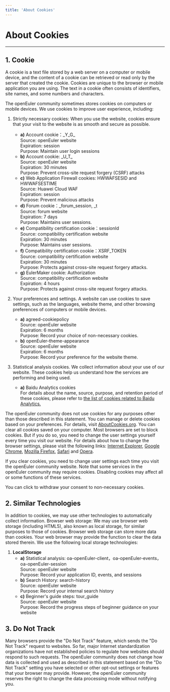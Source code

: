 ```yaml
---
title: 'About Cookies'
---
```


<script setup>
  import CookieReset from '~@/components/CookieReset.vue';
</script>

<div class='markdown markdown-statement'>

# About Cookies

<hr/>

## 1. Cookie

A cookie is a text file stored by a web server on a computer or mobile device, and the content of a cookie can be retrieved or read only by the server that created the cookie. Cookies are unique to the browser or mobile application you are using. The text in a cookie often consists of identifiers, site names, and some numbers and characters.

The openEuler community sometimes stores cookies on computers or mobile devices. We use cookies to improve user experience, including:

1. Strictly necessary cookies: When you use the website, cookies ensure that your visit to the website is as smooth and secure as possible.

   - **a)** Account cookie：\_Y_G\_
     <br/>
     Source: openEuler website
     <br/>
     Expiration: session
     <br/>
     Purpose: Maintain user login sessions
   - **b)** Account cookie: \_U_T\_
     <br/>
     Source: openEuler website
     <br/>
     Expiration: 30 minutes
     <br/>
     Purpose: Prevent cross-site request forgery (CSRF) attacks
   - **c)** Web Application Firewall cookies: HWWAFSESID and HWWAFSESTIME
     <br/>
     Source: Huawei Cloud WAF
     <br/>
     Expiration: session
     <br/>
     Purpose: Prevent malicious attacks
   - **d)** Forum cookie：\_forum_session, \_t
     <br/>
     Source: forum website
     <br/>
     Expiration: 7 days
     <br/>
     Purpose: Maintains user sessions.
   - **e)** Compatibility certification cookie：sessionId
     <br/>
     Source: compatibility certification website
     <br/>
     Expiration: 30 minutes
     <br/>
     Purpose: Maintains user sessions.
   - **f)** Compatibility certification cookie：XSRF_TOKEN
     <br/>
     Source: compatibility certification website
     <br/>
     Expiration: 30 minutes
     <br/>
     Purpose: Protects against cross-site request forgery attacks.
   - **g)** EulerMaker cookie: Authorization
     <br/>
     Source: compatibility certification website
     <br/>
     Expiration: 4 hours
     <br/>
     Purpose: Protects against cross-site request forgery attacks.

2. Your preferences and settings. A website can use cookies to save settings, such as the languages, website theme, and other browsing preferences of computers or mobile devices.

   - **a)** agreed-cookiepolicy
     <br/>
     Source: openEuler website
     <br/>
     Expiration: 6 months
     <br/>
     Purpose: Record your choice of non-necessary cookies.
   - **b)** openEuler-theme-appearance
     <br/>
     Source: openEuler website
     <br/>
     Expiration: 6 months
     <br/>
     Purpose: Record your preference for the website theme.

3. Statistical analysis cookies. We collect information about your use of our website. These cookies help us understand how the services are performing and being used.
   - **a)** Baidu Analytics cookies
     <br/>
     For details about the name, source, purpose, and retention period of these cookies, please refer to [the list of cookies related to Baidu Analytics.](https://tongji.baidu.com/holmes/Analytics/%E9%9A%90%E7%A7%81%E5%90%88%E8%A7%84%E6%8C%87%E5%8D%97/%E7%99%BE%E5%BA%A6%E7%BB%9F%E8%AE%A1%E7%9B%B8%E5%85%B3Cookie%E5%88%97%E8%A1%A8/)

The openEuler community does not use cookies for any purposes other than those described in this statement. You can manage or delete cookies based on your preferences. For details, visit [AboutCookies.org](https://www.aboutcookies.org/). You can clear all cookies saved on your computer. Most browsers are set to block cookies. But if you do so, you need to change the user settings yourself every time you visit our website. For details about how to change the browser settings, please visit the following links: [Internet Explorer](http://windows.microsoft.com/en-gb/internet-explorer/delete-manage-cookies), [Google Chrome](https://support.google.com/chrome/answer/95647?hl=en), [Mozilla Firefox](https://support.mozilla.org/en-US/kb/cookies-information-websites-store-on-your-computer?redirectlocale=en-US&redirectslug=Cookies), [Safari](https://support.apple.com/kb/PH19214?locale=en_US&viewlocale=en_US) and [Opera](http://www.opera.com/help/tutorials/security/privacy/).

If you clear cookies, you need to change user settings each time you visit the openEuler community website. Note that some services in the openEuler community may require cookies. Disabling cookies may affect all or some functions of these services.

You can click <CookieReset/> to withdraw your consent to non-necessary cookies.

## 2. Similar Technologies

In addition to cookies, we may use other technologies to automatically collect information.
Browser web storage: We may use browser web storage (including HTML5), also known as local storage, for similar purposes to those of cookies. Browser web storage can store more data than cookies. Your web browser may provide the function to clear the data stored therein.
We use the following local storage technologies:

1. **LocalStorage**
   - **a)** Statistical analysis: oa-openEuler-client，oa-openEuler-events，oa-openEuler-session
     <br/>
     Source: openEuler website
     <br/>
     Purpose: Record your application ID, events, and sessions
   - **b)** Search History: search-history
     <br/>
     Source: openEuler website
     <br/>
     Purpose: Record your internal search history
   - **c)** Beginner's guide steps: tour_guide
     <br/>
     Source: openEuler website
     <br/>
     Purpose: Record the progress steps of beginner guidance on your website

## 3. Do Not Track

Many browsers provide the "Do Not Track" feature, which sends the "Do Not Track" request to websites. So far, major Internet standardization organizations have not established policies to regulate how websites should respond to such requests.
The openEuler community does not change how data is collected and used as described in this statement based on the "Do Not Track" setting you have selected or other opt-out settings or features that your browser may provide. However, the openEuler community reserves the right to change the data processing mode without notifying you.

</div>
